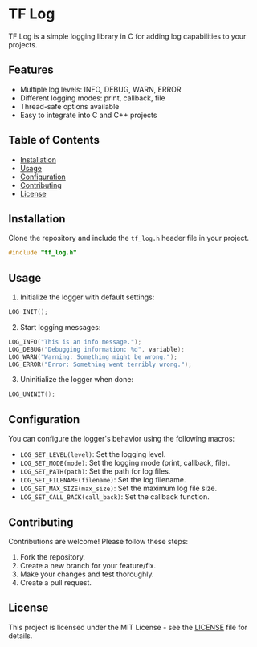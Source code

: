 # TF Log

TF Log is a simple logging library in C for adding log capabilities to your projects.

## Features

- Multiple log levels: INFO, DEBUG, WARN, ERROR
- Different logging modes: print, callback, file
- Thread-safe options available
- Easy to integrate into C and C++ projects

## Table of Contents

- [Installation](#installation)
- [Usage](#usage)
- [Configuration](#configuration)
- [Contributing](#contributing)
- [License](#license)

## Installation

Clone the repository and include the `tf_log.h` header file in your project.

```c
#include "tf_log.h"
```

## Usage

1. Initialize the logger with default settings:

```c
LOG_INIT();
```

2. Start logging messages:

```c
LOG_INFO("This is an info message.");
LOG_DEBUG("Debugging information: %d", variable);
LOG_WARN("Warning: Something might be wrong.");
LOG_ERROR("Error: Something went terribly wrong.");
```

3. Uninitialize the logger when done:

```c
LOG_UNINIT();
```

## Configuration

You can configure the logger's behavior using the following macros:

- `LOG_SET_LEVEL(level)`: Set the logging level.
- `LOG_SET_MODE(mode)`: Set the logging mode (print, callback, file).
- `LOG_SET_PATH(path)`: Set the path for log files.
- `LOG_SET_FILENAME(filename)`: Set the log filename.
- `LOG_SET_MAX_SIZE(max_size)`: Set the maximum log file size.
- `LOG_SET_CALL_BACK(call_back)`: Set the callback function.

## Contributing

Contributions are welcome! Please follow these steps:

1. Fork the repository.
2. Create a new branch for your feature/fix.
3. Make your changes and test thoroughly.
4. Create a pull request.

## License

This project is licensed under the MIT License - see the [LICENSE](LICENSE) file for details.
```